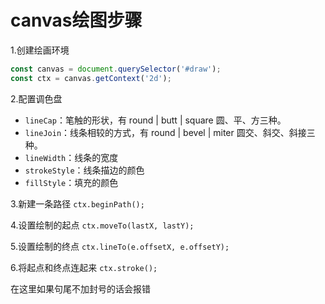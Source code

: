 # canvas绘图步骤

1.创建绘画环境

```js
const canvas = document.querySelector('#draw');
const ctx = canvas.getContext('2d');
```

2.配置调色盘

- `lineCap`：笔触的形状，有 round | butt | square 圆、平、方三种。
- `lineJoin`：线条相较的方式，有 round | bevel | miter 圆交、斜交、斜接三种。
- `lineWidth`：线条的宽度
- `strokeStyle`：线条描边的颜色
- `fillStyle`：填充的颜色

3.新建一条路径 `ctx.beginPath();`

4.设置绘制的起点 `ctx.moveTo(lastX, lastY);`

5.设置绘制的终点 `ctx.lineTo(e.offsetX, e.offsetY);`

6.将起点和终点连起来 `ctx.stroke();`

在这里如果句尾不加封号的话会报错
